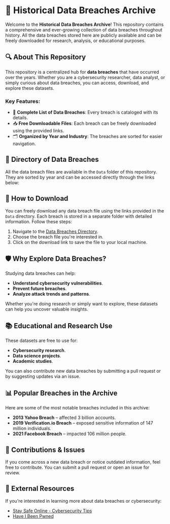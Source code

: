 # 📂 Historical Data Breaches Archive

Welcome to the **Historical Data Breaches Archive**! This repository contains a comprehensive and ever-growing collection of data breaches throughout history. All the data breaches stored here are publicly available and can be freely downloaded for research, analysis, or educational purposes.

## 🔍 About This Repository

This repository is a centralized hub for **data breaches** that have occurred over the years. Whether you are a cybersecurity researcher, data analyst, or simply curious about data breaches, you can access, download, and explore these datasets.

### Key Features:
- 📜 **Complete List of Data Breaches**: Every breach is cataloged with its details.
- 📥 **Free Downloadable Files**: Each breach can be freely downloaded using the provided links.
- 🗂️ **Organized by Year and Industry**: The breaches are sorted for easier navigation.

## 📁 Directory of Data Breaches

All the data breach files are available in the `Data` folder of this repository. They are sorted by year and can be accessed directly through the links below:

## 🚀 How to Download

You can freely download any data breach file using the links provided in the `Data` directory. Each breach is stored in a separate folder with detailed information. Follow these steps:

1. Navigate to the [Data Breaches Directory](/breaches).
2. Choose the breach file you're interested in.
3. Click on the download link to save the file to your local machine.

## 🛡️ Why Explore Data Breaches?

Studying data breaches can help:
- **Understand cybersecurity vulnerabilities**.
- **Prevent future breaches**.
- **Analyze attack trends and patterns**.

Whether you're doing research or simply want to explore, these datasets can help you uncover valuable insights.

## 📚 Educational and Research Use

These datasets are free to use for:
- **Cybersecurity research**.
- **Data science projects**.
- **Academic studies**.
  
You can also contribute new data breaches by submitting a pull request or by suggesting updates via an issue.

## 📊 Popular Breaches in the Archive

Here are some of the most notable breaches included in this archive:
- **2013 Yahoo Breach** – affected 3 billion accounts.
- **2019 Verification.io Breach** – exposed sensitive information of 147 million individuals.
- **2021 Facebook Breach** – impacted 106 million people.

## 🔧 Contributions & Issues

If you come across a new data breach or notice outdated information, feel free to contribute. You can submit a pull request or open an issue for review.

## 🔗 External Resources

If you're interested in learning more about data breaches or cybersecurity:
- [Stay Safe Online - Cybersecurity Tips](https://staysafeonline.org)
- [Have I Been Pwned](https://haveibeenpwned.com)
